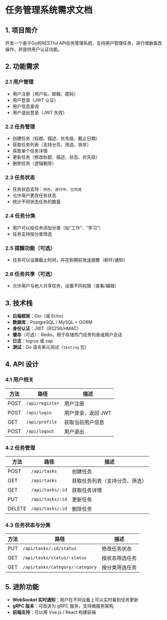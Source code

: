 # 任务管理系统需求文档

## 1. 项目简介
开发一个基于Go的RESTful API任务管理系统，支持用户管理任务，进行增删查改操作，并提供用户认证功能。

## 2. 功能需求

### 2.1 用户管理
- 用户注册（用户名、邮箱、密码）
- 用户登录（JWT 认证）
- 用户信息查询
- 用户退出登录（JWT 失效）

### 2.2 任务管理
- 创建任务（标题、描述、优先级、截止日期）
- 获取任务列表（支持分页、筛选、排序）
- 获取单个任务详情
- 更新任务（修改标题、描述、状态、优先级）
- 删除任务（逻辑删除）

### 2.3 任务状态
- 任务状态支持：`待办`、`进行中`、`已完成`
- 允许用户更改任务状态
- 统计不同状态任务的数量

### 2.4 任务分类
- 用户可以给任务添加分类（如“工作”、“学习”）
- 任务支持按分类筛选

### 2.5 提醒功能（可选）
- 任务可以设置截止时间，并在到期前发送提醒（邮件/通知）

### 2.6 任务共享（可选）
- 允许用户与他人共享任务，设置不同权限（查看/编辑）

## 3. 技术栈
- **后端框架**：Gin（或 Echo）
- **数据库**：PostgreSQL / MySQL + GORM
- **身份认证**：JWT（RS256/HMAC）
- **缓存**（可选）：Redis，用于存储热门任务列表或用户会话
- **日志**：logrus 或 zap
- **测试**：Go 语言单元测试（`testing` 包）

## 4. API 设计

### 4.1 用户相关
| 方法 | 路径 | 描述 |
|------|------|------|
| POST | `/api/register` | 用户注册 |
| POST | `/api/login` | 用户登录，返回 JWT |
| GET  | `/api/profile` | 获取当前用户信息 |
| POST | `/api/logout` | 用户退出 |

### 4.2 任务管理
| 方法 | 路径 | 描述 |
|------|------|------|
| POST | `/api/tasks` | 创建任务 |
| GET  | `/api/tasks` | 获取任务列表（支持分页、筛选） |
| GET  | `/api/tasks/:id` | 获取任务详情 |
| PUT  | `/api/tasks/:id` | 更新任务 |
| DELETE | `/api/tasks/:id` | 删除任务 |

### 4.3 任务状态与分类
| 方法 | 路径 | 描述 |
|------|------|------|
| PUT  | `/api/tasks/:id/status` | 修改任务状态 |
| GET  | `/api/tasks/status/:status` | 按状态筛选任务 |
| GET  | `/api/tasks/category/:category` | 按分类筛选任务 |

## 5. 进阶功能
- **WebSocket 实时通知**：用户在不同设备上可以实时看到任务更新
- **gRPC 版本**：可改进为 gRPC 服务，支持微服务架构
- **前端支持**：可以用 Vue.js / React 构建前端  
